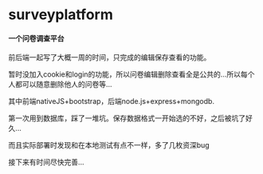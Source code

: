 # surveyplatform
#### 一个问卷调查平台
前后端一起写了大概一周的时间，只完成的编辑保存查看的功能。

暂时没加入cookie和login的功能，所以问卷编辑删除查看全是公共的...所以每个人都可以随意删除他人的问卷等...

其中前端nativeJS+bootstrap，后端node.js+express+mongodb.

第一次用到数据库，踩了一堆坑。保存数据格式一开始选的不好，之后被坑了好久...

而且实际部署时发现和在本地测试有点不一样，多了几枚资深bug

接下来有时间尽快完善...
